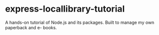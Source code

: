 # express-locallibrary-tutorial
A hands-on tutorial of Node.js and its packages. Built to manage my own paperback and e- books.
